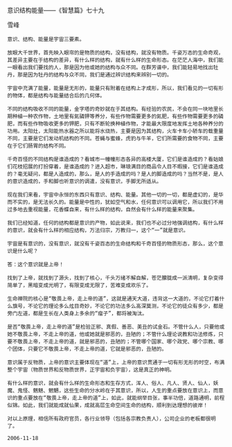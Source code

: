 意识结构能量——《智慧篇》七十九

雪峰


    意识、结构、能量是宇宙三要素。

    放眼大千世界，首先映入眼帘的是物质的结构，没有结构，就没有物质。千姿万态的生命奇观，其差异主要在于结构的差异，有什么样的结构，就有什么样的生命形态。在茫茫人海中，我们能一眼看出我们要找的人，那是因为他或她的结构与众不同。在群芳谱中，我们能轻易地找出牡丹，那是因为牡丹的结构与众不同，我们是通过辨识结构来辨别一切的。

    宇宙中充满了能量，能量是无形的，能量只有附着在结构上才成形，所以，我们看见的一切有形的物体，都是结构与能量结合后的几何体。

    不同的结构吸收不同的能量，金字塔的奇妙就在于其结构。有经验的农民，不会在同一块地里长期种植一种农作物，土地里有氮磷钾等养分，有些作物需要更多的氮肥，有些作物需要更多的磷肥，而有些作物吸收更多的钾肥，只有不断轮换种植作物，才能最大限度地发挥土地各种养分的功用。太阳灶，太阳能热水器之所以能将水烧热，主要是因为其结构，火车卡车小轿车的载重量不同，主要是它们发动机结构的不同。苍蝇与蜜蜂，虎豹与牛羊，它们所需要的食物不同，主要在于它们肠胃的结构不同。

    千奇百怪的不同结构是谁造成的？看城市一幢幢形态各异的高楼大厦，它们是谁造成的？看姑娘们花枝招展的打扮穿着，是谁造成的？进入超市，琳琅满目的商品令人目不暇接，它们是谁造成的？毫无疑问，都是人造成的，那么，是人的手造成的吗？是人的脚造成的吗？当然不是，是人的意识造成的，手和脚也听意识的调遣，没有意识，手脚无所适从。

    现在我们来看，宇宙中永恒的东西只有意识、结构、能量。其他一切的一切，都是虚幻的，是华而不实的，是无法长久的。能量是中性的，犹如空气和水，任何意识可以调用它，所以我们不用过多地去重视能量，花香蝶自来，有什么样的结构，自然会有什么样的能量来聚集。

    我们已经知道，任何的结构都是意识的产物，如此说来，我们也不必过分地强调结构，有什么样的意识，就会有什么样的相应结构，万法归宗，万教归一，这个“一”就是意识。

    宇宙是有意识的，没有意识，就没有千姿百态的生命结构和千奇百怪的物质形态，那么，这个意识是什么呢？

    答：这个意识就是上帝！

    找到了上帝，就找到了源头，找到了核心，千头万绪不解自解，苍茫朦胧成一派清明，复杂变得简单了，黑暗变成光明了，有限变成无限了，苦难变成欢乐了。

    生命禅院的核心是“敬畏上帝，走上帝的道”，这就是通天大道，违背这一大道的，不论它打着什么旗号，不论它的理论多么炫目奇妙，不论它的功法多么高深莫测，不论它的徒众有多少，都是旁门左道，都是生长在人类身上多余的“瘤子”，都将被淘汰。

    是否“敬畏上帝，走上帝的道”是检验正邪、真假、善恶、美丑的试金石。不管什么人，只要他或她不敬畏上帝，不走上帝的道，他或她就是邪恶的，丑陋的；不管什么理论说教和功法修炼，只要不敬畏上帝，不走上帝的道，就是邪恶的，丑陋的；不管哪个国家、哪个政党、哪个宗教、哪个团体，只要它不敬畏上帝，不走上帝的道，它就是邪恶的，丑陋的。

    意识属于反物质，上帝的意识主要体现在“道”上，上帝的意识贯通于一切有形无形的时空，布满整个宇宙（物质世界和反物质世界，正宇宙和负宇宙），这是真正的神明。

    有什么样的意识，就会有什么样的生命形态和生存方式，浑人、俗人、凡人、贤人、仙人，妖魔、鬼怪、魑魅、魍魉，这些生命的分水岭在于其意识，所以，人生的重点要放在意识上，而意识的重点要放在“敬畏上帝，走上帝的道”上，如此，就能纲举目张，事半功倍，道路通明，前程似锦。如此，我们就能成就仙果，成就高层生命空间生命的结构，顺利到达理想的彼岸！

    对以上原理，相信所有政府官员，各行业领导（包括各宗教负责人），公司企业的老板都很明了。

    2006-11-18



